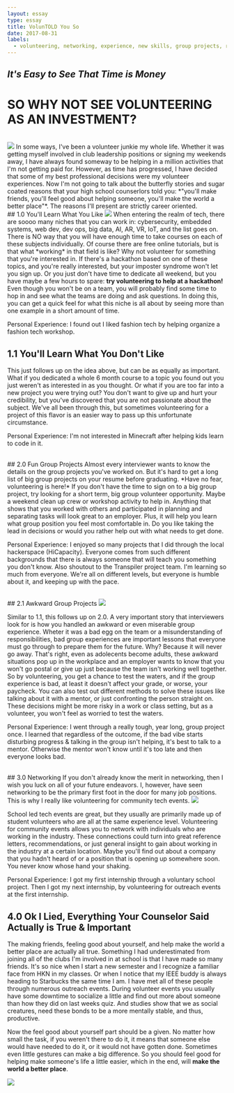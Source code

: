 ```yaml
---
layout: essay
type: essay
title: VolunTOLD You So
date: 2017-08-31
labels:
  - volunteering, networking, experience, new skills, group projects, resume building
---
```



## *It's Easy to See That Time is Money*
# SO WHY NOT SEE VOLUNTEERING AS AN INVESTMENT?

<br> 
<img class="ui medium left floated rounded image" src="../images/volunteer_tribute.jpg">
In some ways, I've been a volunteer junkie my whole life. Whether it was getting myself involved in club leadership positions or signing my weekends away, I have always found someway to be helping in a million activities that I'm not getting paid for. However, as time has progressed, I have decided that some of my best professional decisions were my volunteer experiences. Now I'm not going to talk about the butterfly stories and sugar coated reasons that your high school counserlors told you: *"you'll make friends, you'll feel good about helping someone, you'll make the world a better place"*. The reasons I'll present are strictly career oriented. 


<br>
## 1.0 You'll Learn What You Like
<img class="ui medium right floated rounded image" src="../images/volunteer_passion.jpg">
When entering the realm of tech, there are soooo many niches that you can work in: cybersecurity, embedded systems, web dev, dev ops, big data, AI, AR, VR, IoT, and the list goes on. There is NO way that you will have enough time to take courses on each of these subjects individually. Of course there are free online tutorials, but is that what *working* in that field is like? Why not volunteer for something that you're interested in. If there's a hackathon based on one of these topics, and you're really interested, but your imposter syndrome won't let you sign up. Or you just don't have time to dedicate all weekend, but you have maybe a few hours to spare: <b> try volunteering to help at a hackathon! </b> Even though you won't be on a team, you will probably find some time to hop in and see what the teams are doing and ask questions. In doing this, you can get a quick feel for what this niche is all about by seeing more than one example in a short amount of time. 

Personal Experience: I found out I liked fashion tech by helping organize a fashion tech workshop. 
<br>
## 1.1 You'll Learn What You Don't Like
This just follows up on the idea above, but can be as equally as important. What if you dedicated a whole 6 month course to a topic you found out you just weren't as interested in as you thought. Or what if you are too far into a new project you were trying out? You don't want to give up and hurt your credibility, but you've discovered that you are not passionate about the subject. We've all been through this, but sometimes volunteering for a project of this flavor is an easier way to pass up this unfortunate circumstance.  

Personal Experience: I'm not interested in Minecraft after helping kids learn to code in it. 

<br> 
## 2.0 Fun Group Projects
Almost every interviewer wants to know the details on the group projects you've worked on. But it's hard to get a long list of big group projects on your resume before graduating. *Have no fear, volunteering is here!* If you don't have the time to sign on to a big group project, try looking for a short term, big group volunteer opportunity. Maybe a weekend clean up crew or workshop activity to help in. Anything that shows that you worked with others and participated in planning and separating tasks will look great to an employer. Plus, it will help you learn what group position you feel most comfortable in. Do you like taking the lead in decisions or would you rather help out with what needs to get done. 

Personal Experience: I enjoyed so many projects that I did through the local hackerspace (HiCapacity). Everyone comes from such different backgrounds that there is always someone that will teach you something you don't know. Also shoutout to the Transpiler project team. I'm learning so much from everyone. We're all on different levels, but everyone is humble about it, and keeping up with the pace. 

<br> 
## 2.1 Awkward Group Projects
<img class="ui medium right floated rounded image" src="../images/volunteer_bad_group.png">

Similar to 1.1, this follows up on 2.0. A very important story that interviewers look for is how you handled an awkward or even miserable group experience. Wheter it was a bad egg on the team or a misunderstanding of responsibilities, bad group experiences are important lessons that everyone must go through to prepare them for the future. Why? Because it will never go away. That's right, even as adolecents become adults, these awkward situations pop up in the workplace and an employer wants to know that you won't go postal or give up just because the team isn't working well together. So by volunteering, you get a chance to test the waters, and if the group experience is bad, at least it doesn't affect your grade, or worse, your paycheck. You can also test out different methods to solve these issues like talking about it with a mentor, or just confronting the person straight on. These decisions might be more risky in a work or class setting, but as a volunteer, you won't feel as worried to test the waters. 

Personal Experience: I went through a really tough, year long, group project once. I learned that regardless of the outcome, if the bad vibe starts disturbing progress & talking in the group isn't helping, it's best to talk to a mentor. Otherwise the mentor won't know until it's too late and then everyone looks bad. 

<br> 
## 3.0 Networking
If you don't already know the merit in networking, then I wish you luck on all of your future endeavors. I, however, have seen networking to be the primary first foot in the door for many job positions. This is why I really like volunteering for community tech events.

<img class="ui medium left floated rounded image" src="../images/volunteer_networking.jpg">

School led tech events are great, but they usually are primarily made up of student volunteers who are all at the same experience level. Volunteering for community events allows you to network with individuals who are working in the industry. These connections could turn into great reference letters, recommendations, or just general insight to gain about working in the industry at a certain location. Maybe you'll find out about a company that you hadn't heard of or a position that is opening up somewhere soon. You never know whose hand your shaking. 

Personal Experience: I got my first internship through a voluntary school project. Then I got my next internship, by volunteering for outreach events at the first internship. 

## 4.0 Ok I Lied, Everything Your Counselor Said Actually is True & Important
The making friends, feeling good about yourself, and help make the world a better place are actually all true. Something I had underestimated from joining all of the clubs I'm involved in at school is that I have made so many friends. It's so nice when I start a new semester and I recognize a familiar face from HKN in my classes. Or when I notice that my IEEE buddy is always heading to Starbucks the same time I am. I have met all of these people through numerous outreach events. During volunteer events you usually have some downtime to socialize a little and find out more about someone than how they did on last weeks quiz. And studies show that we as social creatures, need these bonds to be a more mentally stable, and thus, productive.  

Now the feel good about yourself part should be a given. No matter how small the task, if you weren't there to do it, it means that someone else would have needed to do it, or it would not have gotten done. Sometimes even little gestures can make a big difference. So you should feel good for helping make someone's life a little easier, which in the end, will <b>make the world a better place</b>. 

<img class="ui medium center rounded image" src="../images/volunteer_elf.jpeg">

